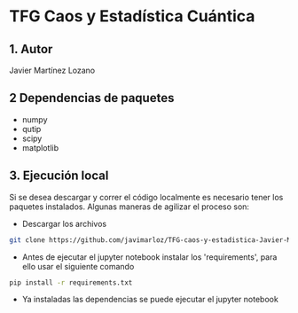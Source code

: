 # TFG Caos y Estadística Cuántica
## 1. Autor
Javier Martínez Lozano

## 2 Dependencias de paquetes
- numpy
- qutip
- scipy
- matplotlib

## 3. Ejecución local
Si se desea descargar y correr el código localmente es necesario tener los paquetes instalados. Algunas maneras de agilizar el proceso son:
- Descargar los archivos
```bash
git clone https://github.com/javimarloz/TFG-caos-y-estadistica-Javier-Martinez.git
```
- Antes de ejecutar el jupyter notebook instalar los 'requirements', para ello usar el siguiente comando
```bash
pip install -r requirements.txt
```
- Ya instaladas las dependencias se puede ejecutar el jupyter notebook
